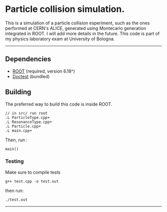 # Particle collision simulation.
This is a simulation of a particle collision esperiment, such as the ones performed at CERN's ALICE, generated using Montecarlo generation integrated in ROOT. I will add more details in the future.
This code is part of my physics laboratory exam at University of Bologna.

--------------------------------------------------------------------------------

## Dependencies
- [ROOT](https://root.cern/) (required, version 6.18^)
- [Doctest](https://github.com/onqtam/doctest) (bundled)

## Building
The preferred way to build this code is inside ROOT.
```shell
// in src/ run root
.L ParticleType.cpp+
.L ResonanceType.cpp+
.L Particle.cpp+
.L main.cpp+
```
Then, run :
```shell
main()
```
### Testing
Make sure to compile tests
```shell
g++ test.cpp -o test.out
```
then run:
```shell
./test.out
```

--------------------------------------------------------------------------------
